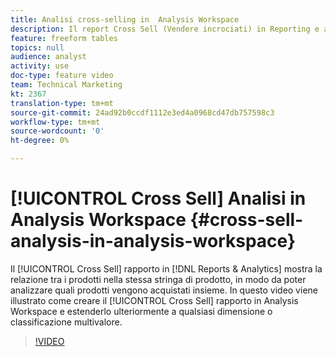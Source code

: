 ```yaml
---
title: Analisi cross-selling in  Analysis Workspace
description: Il report Cross Sell (Vendere incrociati) in Reporting e analisi mostra la relazione tra i prodotti nella stessa stringa di prodotto, in modo da poter analizzare quali prodotti vengono acquistati insieme. In questo video viene illustrato come creare il report Cross Sell in  Analysis Workspace e estenderlo ulteriormente a qualsiasi dimensione o classificazione multivalore.
feature: freeform tables
topics: null
audience: analyst
activity: use
doc-type: feature video
team: Technical Marketing
kt: 2367
translation-type: tm+mt
source-git-commit: 24ad92b0ccdf1112e3ed4a0968cd47db757598c3
workflow-type: tm+mt
source-wordcount: '0'
ht-degree: 0%

---
```



# [!UICONTROL Cross Sell] Analisi in  Analysis Workspace {#cross-sell-analysis-in-analysis-workspace}

Il [!UICONTROL Cross Sell] rapporto in [!DNL Reports & Analytics] mostra la relazione tra i prodotti nella stessa stringa di prodotto, in modo da poter analizzare quali prodotti vengono acquistati insieme. In questo video viene illustrato come creare il [!UICONTROL Cross Sell] rapporto in  Analysis Workspace e estenderlo ulteriormente a qualsiasi dimensione o classificazione multivalore.

>[!VIDEO](https://video.tv.adobe.com/v/25864/?quality=12)
